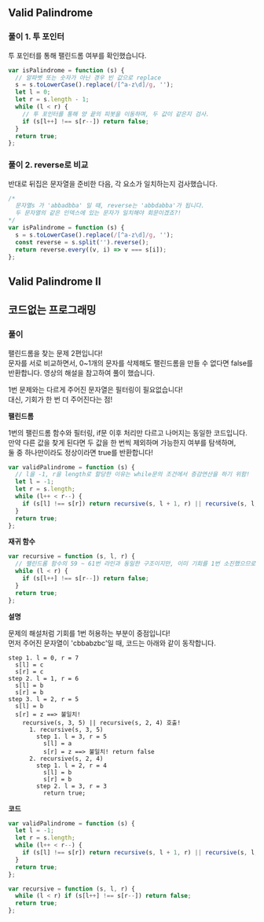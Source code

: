 ## Valid Palindrome

### 풀이 1. 투 포인터

투 포인터를 통해 팰린드롬 여부를 확인했습니다.

```js
var isPalindrome = function (s) {
  // 알파벳 또는 숫자가 아닌 경우 빈 값으로 replace
  s = s.toLowerCase().replace(/[^a-z\d]/g, '');
  let l = 0;
  let r = s.length - 1;
  while (l < r) {
    // 투 포인터를 통해 양 끝의 피봇을 이동하며, 두 값이 같은지 검사.
    if (s[l++] !== s[r--]) return false;
  }
  return true;
};
```

### 풀이 2. reverse로 비교

반대로 뒤집은 문자열을 준비한 다음, 각 요소가 일치하는지 검사했습니다.

```js
/*
  문자열s 가 'abbadbba' 일 때, reverse는 'abbdabba'가 됩니다.
  두 문자열의 같은 인덱스에 있는 문자가 일치해야 회문이겠죠?! 
*/
var isPalindrome = function (s) {
  s = s.toLowerCase().replace(/[^a-z\d]/g, '');
  const reverse = s.split('').reverse();
  return reverse.every((v, i) => v === s[i]);
};
```

## Valid Palindrome II

## 코드없는 프로그래밍

### 풀이

팰린드롬을 찾는 문제 2편입니다!  
문자를 서로 비교하면서, 0~1개의 문자를 삭제해도 팰린드롬을 만들 수 없다면 false를 반환합니다.
영상의 해설을 참고하여 풀이 했습니다.

1번 문제와는 다르게 주어진 문자열은 필터링이 필요없습니다!  
대신, 기회가 한 번 더 주어진다는 점!

**팰린드롬**

1번의 팰린드롬 함수와 필터링, if문 이후 처리만 다르고 나머지는 동일한 코드입니다.  
만약 다른 값을 찾게 된다면 두 값을 한 번씩 제외하며 가능한지 여부를 탐색하며,  
둘 중 하나만이라도 정상이라면 true를 반환합니다!

```js
var validPalindrome = function (s) {
  // l을 -1, r을 length로 할당한 이유는 while문의 조건에서 증감연산을 하기 위함!
  let l = -1;
  let r = s.length;
  while (l++ < r--) {
    if (s[l] !== s[r]) return recursive(s, l + 1, r) || recursive(s, l, r - 1);
  }
  return true;
};
```

**재귀 함수**

```js
var recursive = function (s, l, r) {
  // 팰린드롬 함수의 59 ~ 61번 라인과 동일한 구조이지만, 이미 기회를 1번 소진했으므로 불일치라면 false를 반환
  while (l < r) {
    if (s[l++] !== s[r--]) return false;
  }
  return true;
};
```

**설명**

문제의 해설처럼 기회를 1번 허용하는 부분이 중점입니다!  
먼저 주어진 문자열이 'cbbabzbc'일 때, 코드는 아래와 같이 동작합니다.

```
step 1. l = 0, r = 7
  s[l] = c
  s[r] = c
step 2. l = 1, r = 6
  s[l] = b
  s[r] = b
step 3. l = 2, r = 5
  s[l] = b
  s[r] = z ==> 불일치!
    recursive(s, 3, 5) || recursive(s, 2, 4) 호출!
      1. recursive(s, 3, 5)
        step 1. l = 3, r = 5
          s[l] = a
          s[r] = z ==> 불일치! return false
      2. recursive(s, 2, 4)
        step 1. l = 2, r = 4
          s[l] = b
          s[r] = b
        step 2. l = 3, r = 3
          return true;
```

**코드**

```js
var validPalindrome = function (s) {
  let l = -1;
  let r = s.length;
  while (l++ < r--) {
    if (s[l] !== s[r]) return recursive(s, l + 1, r) || recursive(s, l, r - 1);
  }
  return true;
};

var recursive = function (s, l, r) {
  while (l < r) if (s[l++] !== s[r--]) return false;
  return true;
};
```
